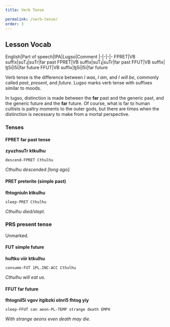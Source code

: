 ```yaml
---
title: Verb Tense

permalink: /verb-tense/
order: 3
---
```


## Lesson Vocab

English|Part of speech|IPA|Lugso|Comment
|-|-|-|-
FPRET|VB suffix|suTɻ|suTr|far past
FPRET|VB suffix|suTɻ|suTr|far past
FFUT|VB suffix|ɮ5i|l5i|far future
FFUT|VB suffix|ɮ5i|l5i|far future

Verb tense is the difference between _I was_, _I am_, and _I will be_, commonly called _past_, _present_, and _future_. 
Lugso marks verb tense with suffixes similar to moods.

In lugso, distinction is made between the **far** past and the generic past, and the generic future and the **far** future. Of course, what is far to human cultists is paltry moments to the outer gods, but there are times when the distinction is necessary to make from a mortal perspective.

### Tenses

#### FPRET far past tense

**zyuzhsuTr ktkulhu**

`descend-FPRET Cthulhu`

_Cthulhu descended [long ago]._

#### PRET preterite (simple past)

**fhtogniuln ktkulhu**

`sleep-PRET Cthulhu`

_Cthulhu died/slept._

### PRS present tense

Unmarked.

#### FUT simple future

**huftku viir ktkulhu**

`consume-FUT 1PL.INC-ACC Cthulhu`

_Cthulhu will eat us._

#### FFUT far future

**fhtognil5i vgov itgibzki olnri5 fhtog yiy**

`sleep-FFUT can aeon-PL-TEMP strange death EMPH`

_With strange aeons even death may die._
